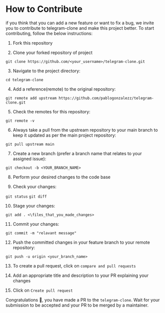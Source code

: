 # How to Contribute

if you think that you can add a new feature or want to fix a bug, we invite you to contribute to telegram-clone and make this project better. To start contributing, follow the below instructions:

1. Fork this repository

2. Clone your forked repository of project

`git clone https://github.com/<your_username>/telegram-clone.git`

3. Navigate to the project directory:

`cd telegram-clone`

4. Add a reference(remote) to the original repository:

`git remote add upstream https://github.com/pablogonzalezz/telegram-clone.git`

5. Check the remotes for this repository:

`git remote -v`

6. Always take a pull from the upstream repository to your main branch to keep it updated as per the main project repository:

`git pull upstream main`

7. Create a new branch (prefer a branch name that relates to your assigned issue):

`git checkout -b <YOUR_BRANCH_NAME>`

8. Perform your desired changes to the code base

9. Check your changes:

`git status`
`git diff`

10. Stage your changes:

`git add . <\files_that_you_made_changes>`

11. Commit your changes:

`git commit -m "relavant message"`

12. Push the committed changes in your feature branch to your remote repository:

`git push -u origin <your_branch_name>`

13. To create a pull request, click on `compare and pull requests`

14. Add an appropriate title and description to your PR explaining your changes

15. Click on `Create pull request`

Congratulations 🎉, you have made a PR to the `telegram-clone`. Wait for your submission to be accepted and your PR to be merged by a maintainer.
